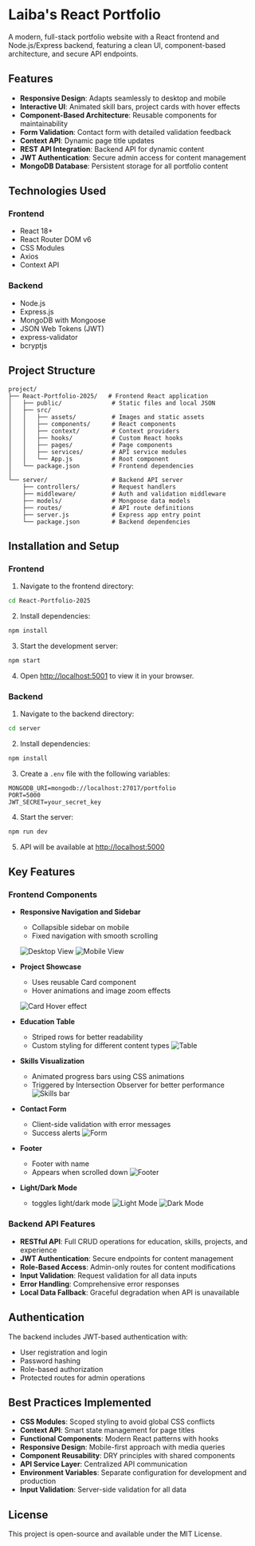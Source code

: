 # Laiba's React Portfolio

A modern, full-stack portfolio website with a React frontend and Node.js/Express backend, featuring a clean UI, component-based architecture, and secure API endpoints.

## Features

- **Responsive Design**: Adapts seamlessly to desktop and mobile
- **Interactive UI**: Animated skill bars, project cards with hover effects
- **Component-Based Architecture**: Reusable components for maintainability
- **Form Validation**: Contact form with detailed validation feedback
- **Context API**: Dynamic page title updates
- **REST API Integration**: Backend API for dynamic content
- **JWT Authentication**: Secure admin access for content management
- **MongoDB Database**: Persistent storage for all portfolio content

## Technologies Used

### Frontend
- React 18+
- React Router DOM v6
- CSS Modules
- Axios
- Context API

### Backend
- Node.js
- Express.js
- MongoDB with Mongoose
- JSON Web Tokens (JWT)
- express-validator
- bcryptjs

## Project Structure

```
project/
├── React-Portfolio-2025/   # Frontend React application
│   ├── public/              # Static files and local JSON
│   ├── src/
│   │   ├── assets/          # Images and static assets
│   │   ├── components/      # React components
│   │   ├── context/         # Context providers
│   │   ├── hooks/           # Custom React hooks
│   │   ├── pages/           # Page components
│   │   ├── services/        # API service modules
│   │   └── App.js           # Root component
│   └── package.json         # Frontend dependencies
│
└── server/                  # Backend API server
    ├── controllers/         # Request handlers
    ├── middleware/          # Auth and validation middleware
    ├── models/              # Mongoose data models
    ├── routes/              # API route definitions
    ├── server.js            # Express app entry point
    └── package.json         # Backend dependencies
```

## Installation and Setup

### Frontend

1. Navigate to the frontend directory:

```bash
cd React-Portfolio-2025
```

2. Install dependencies:

```bash
npm install
```

3. Start the development server:

```bash
npm start
```

4. Open [http://localhost:5001](http://localhost:5001) to view it in your browser.

### Backend

1. Navigate to the backend directory:

```bash
cd server
```

2. Install dependencies:

```bash
npm install
```

3. Create a `.env` file with the following variables:

```
MONGODB_URI=mongodb://localhost:27017/portfolio
PORT=5000
JWT_SECRET=your_secret_key
```

4. Start the server:

```bash
npm run dev
```

5. API will be available at [http://localhost:5000](http://localhost:5000)

## Key Features

### Frontend Components

- **Responsive Navigation and Sidebar**
  - Collapsible sidebar on mobile
  - Fixed navigation with smooth scrolling

  ![Desktop View](src/assets/1.jpg)
  ![Mobile View](src/assets/2.jpg)

- **Project Showcase**
  - Uses reusable Card component
  - Hover animations and image zoom effects

  ![Card Hover effect](src/assets/3.gif)

- **Education Table**
  - Striped rows for better readability
  - Custom styling for different content types
    ![Table](src/assets/4.jpg)

- **Skills Visualization**
  - Animated progress bars using CSS animations
  - Triggered by Intersection Observer for better performance
    ![Skills bar](src/assets/5.gif)

- **Contact Form**
  - Client-side validation with error messages
  - Success alerts
    ![Form](src/assets/6.jpg)

- **Footer**
  - Footer with name
  - Appears when scrolled down
    ![Footer](src/assets/7.jpg)

- **Light/Dark Mode**
  - toggles light/dark mode
    ![Light Mode](src/assets/8.jpg)
    ![Dark Mode](src/assets/9.jpg)

### Backend API Features

- **RESTful API**: Full CRUD operations for education, skills, projects, and experience
- **JWT Authentication**: Secure endpoints for content management
- **Role-Based Access**: Admin-only routes for content modifications
- **Input Validation**: Request validation for all data inputs
- **Error Handling**: Comprehensive error responses
- **Local Data Fallback**: Graceful degradation when API is unavailable

## Authentication

The backend includes JWT-based authentication with:
- User registration and login
- Password hashing
- Role-based authorization
- Protected routes for admin operations

## Best Practices Implemented

- **CSS Modules**: Scoped styling to avoid global CSS conflicts
- **Context API**: Smart state management for page titles
- **Functional Components**: Modern React patterns with hooks
- **Responsive Design**: Mobile-first approach with media queries
- **Component Reusability**: DRY principles with shared components
- **API Service Layer**: Centralized API communication
- **Environment Variables**: Separate configuration for development and production
- **Input Validation**: Server-side validation for all data

## License

This project is open-source and available under the MIT License.
